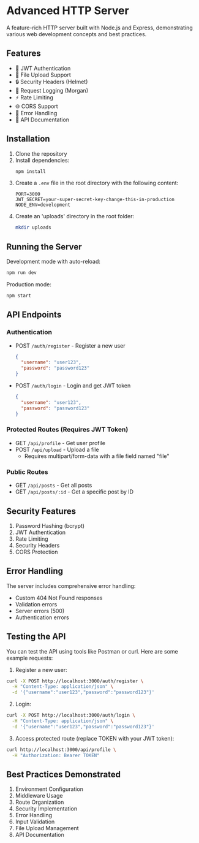 # Advanced HTTP Server

A feature-rich HTTP server built with Node.js and Express, demonstrating various web development concepts and best practices.

## Features

- 🔐 JWT Authentication
- 📁 File Upload Support
- 🔒 Security Headers (Helmet)
- 📝 Request Logging (Morgan)
- ⚡ Rate Limiting
- 🌐 CORS Support
- 🚦 Error Handling
- 📄 API Documentation

## Installation

1. Clone the repository
2. Install dependencies:
   ```bash
   npm install
   ```
3. Create a `.env` file in the root directory with the following content:
   ```
   PORT=3000
   JWT_SECRET=your-super-secret-key-change-this-in-production
   NODE_ENV=development
   ```
4. Create an 'uploads' directory in the root folder:
   ```bash
   mkdir uploads
   ```

## Running the Server

Development mode with auto-reload:
```bash
npm run dev
```

Production mode:
```bash
npm start
```

## API Endpoints

### Authentication

- POST `/auth/register` - Register a new user
  ```json
  {
    "username": "user123",
    "password": "password123"
  }
  ```

- POST `/auth/login` - Login and get JWT token
  ```json
  {
    "username": "user123",
    "password": "password123"
  }
  ```

### Protected Routes (Requires JWT Token)

- GET `/api/profile` - Get user profile
- POST `/api/upload` - Upload a file
  - Requires multipart/form-data with a file field named "file"

### Public Routes

- GET `/api/posts` - Get all posts
- GET `/api/posts/:id` - Get a specific post by ID

## Security Features

1. Password Hashing (bcrypt)
2. JWT Authentication
3. Rate Limiting
4. Security Headers
5. CORS Protection

## Error Handling

The server includes comprehensive error handling:
- Custom 404 Not Found responses
- Validation errors
- Server errors (500)
- Authentication errors

## Testing the API

You can test the API using tools like Postman or curl. Here are some example requests:

1. Register a new user:
```bash
curl -X POST http://localhost:3000/auth/register \
  -H "Content-Type: application/json" \
  -d '{"username":"user123","password":"password123"}'
```

2. Login:
```bash
curl -X POST http://localhost:3000/auth/login \
  -H "Content-Type: application/json" \
  -d '{"username":"user123","password":"password123"}'
```

3. Access protected route (replace TOKEN with your JWT token):
```bash
curl http://localhost:3000/api/profile \
  -H "Authorization: Bearer TOKEN"
```

## Best Practices Demonstrated

1. Environment Configuration
2. Middleware Usage
3. Route Organization
4. Security Implementation
5. Error Handling
6. Input Validation
7. File Upload Management
8. API Documentation 